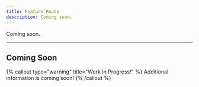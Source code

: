 ```yaml
---
title: Feature Route
description: Coming soon.
---
```


Coming soon.

---

## Coming Soon

{% callout type="warning" title="Work in Progress!" %}
Additional information is coming soon!
{% /callout %}
